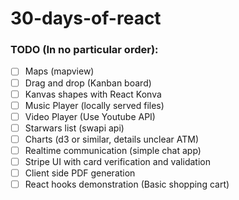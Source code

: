 # 30-days-of-react

### TODO (In no particular order):

- [ ] Maps (mapview)
- [ ] Drag and drop (Kanban board)
- [ ] Kanvas shapes with React Konva
- [ ] Music Player (locally served files)
- [ ] Video Player (Use Youtube API)
- [ ] Starwars list (swapi api)
- [ ] Charts (d3 or similar, details unclear ATM)
- [ ] Realtime communication (simple chat app)
- [ ] Stripe UI with card verification and validation
- [ ] Client side PDF generation
- [ ] React hooks demonstration (Basic shopping cart)
